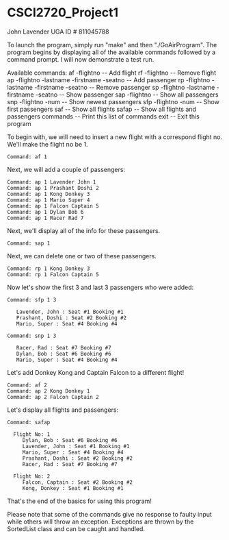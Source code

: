 # CSCI2720_Project1

John Lavender
UGA ID # 811045788

To launch the program, simply run "make" and then "./GoAirProgram".
The program begins by displaying all of the available commands followed
by a command prompt. I will now demonstrate a test run.

Available commands:
		af -flightno -- Add flight
		rf -flightno -- Remove flight
		ap -flightno -lastname -firstname -seatno -- Add passenger
		rp -flightno -lastname -firstname -seatno -- Remove passenger
		sp -flightno -lastname -firstname -seatno -- Show passenger
		sap -flightno -- Show all passengers
		snp -flightno -num -- Show newest passengers
		sfp -flightno -num -- Show first passengers
		saf -- Show all flights
		safap -- Show all flights and passengers
		commands -- Print this list of commands
		exit -- Exit this program

To begin with, we will need to insert a new flight with a correspond flight no.
We'll make the flight no be 1.

    Command: af 1

Next, we will add a couple of passengers:

    Command: ap 1 Lavender John 1
    Command: ap 1 Prashant Doshi 2
    Command: ap 1 Kong Donkey 3
    Command: ap 1 Mario Super 4
    Command: ap 1 Falcon Captain 5
    Command: ap 1 Dylan Bob 6
    Command: ap 1 Racer Rad 7
    
Next, we'll display all of the info for these passengers.

    Command: sap 1
    
Next, we can delete one or two of these passengers.

    Command: rp 1 Kong Donkey 3
    Command: rp 1 Falcon Captain 5
    
Now let's show the first 3 and last 3 passengers who were added:

    Command: sfp 1 3
    
       Lavender, John : Seat #1 Booking #1
       Prashant, Doshi : Seat #2 Booking #2
       Mario, Super : Seat #4 Booking #4
       
    Command: snp 1 3
    
       Racer, Rad : Seat #7 Booking #7
       Dylan, Bob : Seat #6 Booking #6
       Mario, Super : Seat #4 Booking #4
       
Let's add Donkey Kong and Captain Falcon to a different flight!

    Command: af 2
    Command: ap 2 Kong Donkey 1
    Command: ap 2 Falcon Captain 2
    
Let's display all flights and passengers:

    Command: safap
    
      Flight No: 1
         Dylan, Bob : Seat #6 Booking #6
         Lavender, John : Seat #1 Booking #1
         Mario, Super : Seat #4 Booking #4
         Prashant, Doshi : Seat #2 Booking #2
         Racer, Rad : Seat #7 Booking #7

      Flight No: 2
         Falcon, Captain : Seat #2 Booking #2
         Kong, Donkey : Seat #1 Booking #1
         
 That's the end of the basics for using this program! 
 
 Please note that some of the commands give no response to faulty input
 while others will throw an exception. Exceptions are thrown by the 
 SortedList class and can be caught and handled.
       
